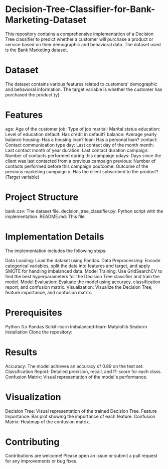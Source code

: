 # Decision-Tree-Classifier-for-Bank-Marketing-Dataset
This repository contains a comprehensive implementation of a Decision Tree classifier to predict whether a customer will purchase a product or service based on their demographic and behavioral data. The dataset used is the Bank Marketing dataset.

# Dataset
The dataset contains various features related to customers' demographic and behavioral information. The target variable is whether the customer has purchased the product (y).

# Features
age: Age of the customer
job: Type of job
marital: Marital status
education: Level of education
default: Has credit in default?
balance: Average yearly balance
housing: Has a housing loan?
loan: Has a personal loan?
contact: Contact communication type
day: Last contact day of the month
month: Last contact month of year
duration: Last contact duration
campaign: Number of contacts performed during this campaign
pdays: Days since the client was last contacted from a previous campaign
previous: Number of contacts performed before this campaign
poutcome: Outcome of the previous marketing campaign
y: Has the client subscribed to the product? (Target variable)
# Project Structure
bank.csv: The dataset file.
decision_tree_classifier.py: Python script with the implementation.
README.md: This file.
# Implementation Details
The implementation includes the following steps:

Data Loading: Load the dataset using Pandas.
Data Preprocessing: Encode categorical variables, split the data into features and target, and apply SMOTE for handling imbalanced data.
Model Training: Use GridSearchCV to find the best hyperparameters for the Decision Tree classifier and train the model.
Model Evaluation: Evaluate the model using accuracy, classification report, and confusion matrix.
Visualization: Visualize the Decision Tree, feature importance, and confusion matrix.
# Prerequisites
Python 3.x
Pandas
Scikit-learn
Imbalanced-learn
Matplotlib
Seaborn
Installation
Clone the repository:

# Results
Accuracy: The model achieves an accuracy of 0.89 on the test set.
Classification Report: Detailed precision, recall, and f1-score for each class.
Confusion Matrix: Visual representation of the model's performance.
# Visualization
Decision Tree: Visual representation of the trained Decision Tree.
Feature Importance: Bar plot showing the importance of each feature.
Confusion Matrix: Heatmap of the confusion matrix.
# Contributing
Contributions are welcome! Please open an issue or submit a pull request for any improvements or bug fixes.
